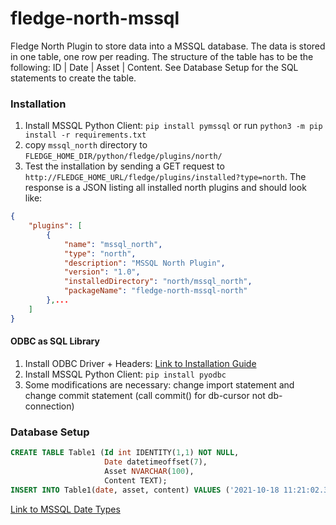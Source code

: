 # fledge-north-mssql


Fledge North Plugin to store data into a MSSQL database. The data is stored in one table, one row per reading. The structure of the table has to be the following: ID | Date | Asset | Content. See Database Setup for the SQL statements to create the table.

### Installation 


1. Install MSSQL Python Client: ``pip install pymssql`` or run ``python3 -m pip install -r requirements.txt``
2. copy ``mssql_north`` directory to ``FLEDGE_HOME_DIR/python/fledge/plugins/north/``
3. Test the installation by sending a GET request to ``http://FLEDGE_HOME_URL/fledge/plugins/installed?type=north``. The response is a JSON listing all installed north plugins and should look like: 
```json 
{
    "plugins": [
        {
            "name": "mssql_north",
            "type": "north",
            "description": "MSSQL North Plugin",
            "version": "1.0",
            "installedDirectory": "north/mssql_north",
            "packageName": "fledge-north-mssql-north"
        },...
    ]
}
```

#### ODBC as SQL Library 

1. Install ODBC Driver + Headers: [Link to Installation Guide](https://docs.microsoft.com/en-us/sql/connect/odbc/linux-mac/installing-the-microsoft-odbc-driver-for-sql-server?view=sql-server-ver15)
2. Install MSSQL Python Client: ``pip install pyodbc``
3. Some modifications are necessary: change import statement and change commit statement (call commit() for db-cursor not db-connection) 

### Database Setup

```sql
CREATE TABLE Table1 (Id int IDENTITY(1,1) NOT NULL,
                     Date datetimeoffset(7),
                     Asset NVARCHAR(100),
                     Content TEXT);
INSERT INTO Table1(date, asset, content) VALUES ('2021-10-18 11:21:02.312547716+02:00', 'test', '{a: 200}');
```

[Link to MSSQL Date Types](https://docs.microsoft.com/en-us/sql/t-sql/functions/date-and-time-data-types-and-functions-transact-sql?view=sql-server-ver15)
